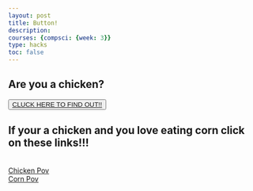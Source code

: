 ```yaml
---
layout: post
title: Button!
description: 
courses: {compsci: {week: 3}}
type: hacks
toc: false
---
```



<!--Button + link-->
<div>
<p><h2>Are you a chicken?</h2></p>
    <button><a href="https://previews.123rf.com/images/f1digitals/f1digitals1808/f1digitals180800213/106792358-vector-cartoon-illustration-of-cute-hen-say-yes.jpg">CLUCK HERE TO FIND OUT!!</a></button>
</div>

<!--Link + link-->

<div>
<p><h2>If your a chicken and you love eating corn click on these links!!!</h2></p>
    <br>
    <a href="https://youtu.be/9E09cFmwaUc">Chicken Pov</a>
    <br>
    <a href="https://img.freepik.com/premium-vector/corn-crying-illustration-character-vector_193274-37612.jpg">Corn Pov</a>
</div>